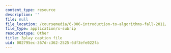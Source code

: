 ```yaml
---
content_type: resource
description: ''
file: null
file_location: /coursemedia/6-006-introduction-to-algorithms-fall-2011/002795ec367dc36225256df3efe022fa_2YeJ-5UAke8.srt
file_type: application/x-subrip
resourcetype: Other
title: 3play caption file
uid: 002795ec-367d-c362-2525-6df3efe022fa
---
```

